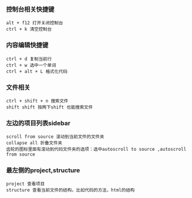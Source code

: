 ### 控制台相关快捷键
    alt + f12 打开关闭控制台
    ctrl + k 清空控制台

### 内容编辑快捷键
    ctrl + d 复制当前行
    ctrl + w 选中一个单词
    ctrl + alt + L 格式化代码

### 文件相关
    ctrl + shift + n 搜索文件
    shift shift 按两下shift 也能搜索文件

### 左边的项目列表sidebar
    scroll from source 滚动到当前文件的文件夹        
    collapse all 折叠文件夹    
    齿轮的图标里面有滚动到代码文件夹的选项：选中autoscroll to source ,autoscroll from source

### 最左侧的project,structure
    project 查看项目
    structure 查看当前文件的结构，比如代码的方法，html的结构














         